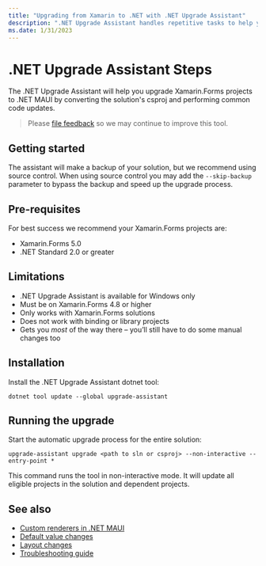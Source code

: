 ```yaml
---
title: "Upgrading from Xamarin to .NET with .NET Upgrade Assistant"
description: ".NET Upgrade Assistant handles repetitive tasks to help you upgrade to .NET from .NET Framework."
ms.date: 1/31/2023
---
```


# .NET Upgrade Assistant Steps

The .NET Upgrade Assistant will help you upgrade Xamarin.Forms projects to .NET MAUI by converting the solution's csproj and performing common code updates.

> Please [file feedback](https://github.com/maddymontaquila/maui-migration-samples/issues/new?assignees=&labels=&template=trial-migration-template.md&title=[MIGRATION]+Your+migration+name+here) so we may continue to improve this tool.

## Getting started

The assistant will make a backup of your solution, but we recommend using source control. When using source control you may add the `--skip-backup` parameter to bypass the backup and speed up the upgrade process.

## Pre-requisites

For best success we recommend your Xamarin.Forms projects are:

* Xamarin.Forms 5.0
* .NET Standard 2.0 or greater

## Limitations

- .NET Upgrade Assistant is available for Windows only
- Must be on Xamarin.Forms 4.8 or higher
- Only works with Xamarin.Forms solutions
- Does not work with binding or library projects
- Gets you _most_ of the way there – you’ll still have to do some manual changes too

## Installation

Install the .NET Upgrade Assistant dotnet tool:

```console
dotnet tool update --global upgrade-assistant
```

## Running the upgrade

Start the automatic upgrade process for the entire solution:

```console
upgrade-assistant upgrade <path to sln or csproj> --non-interactive --entry-point *
```

This command runs the tool in non-interactive mode. It will update all eligible projects in the solution and dependent projects.

## See also

- [Custom renderers in .NET MAUI](using-custom-renderers.md)
- [Default value changes](defaults.md)
- [Layout changes](layouts.md)
- [Troubleshooting guide](troubleshooting.md)
